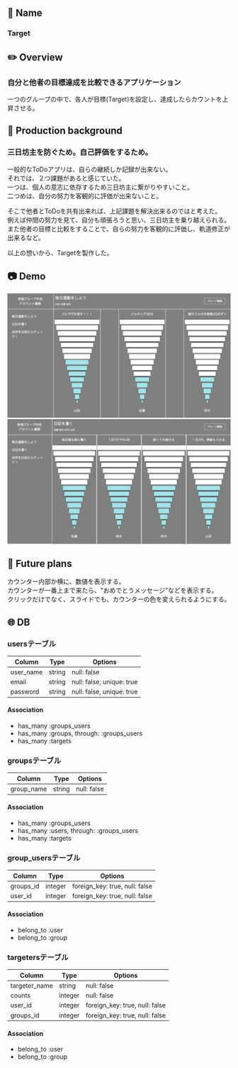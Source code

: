 ## :tada: Name
### Target

## :pencil2: Overview
### 自分と他者の目標達成を比較できるアプリケーション
一つのグループの中で、各人が目標(Target)を設定し、達成したらカウントを上昇させる。

## :mag_right: Production background
### 三日坊主を防ぐため。自己評価をするため。

一般的なToDoアプリは、自らの継続しか記録が出来ない。  
それでは、２つ課題があると感じていた。  
一つは、個人の意志に依存するため三日坊主に繋がりやすいこと。  
二つめは、自分の努力を客観的に評価が出来ないこと。

そこで他者とToDoを共有出来れば、上記課題を解決出来るのではと考えた。  
例えば仲間の努力を見て、自分も頑張ろうと思い、三日坊主を乗り越えられる。  
また他者の目標と比較をすることで、自らの努力を客観的に評価し、軌道修正が出来るなど。  

以上の想いから、Targetを製作した。  

## :camera: Demo
![サンプル画像1](target.sample.view1.png)
![サンプル画像2](target.sample.view2.png)

## :dizzy: Future plans
カウンター内部か横に、数値を表示する。  
カウンターが一番上まで来たら、"おめでとうメッセージ"などを表示する。  
クリックだけでなく、スライドでも、カウンターの色を変えられるようにする。  

## :globe_with_meridians: DB
### usersテーブル

|Column|Type|Options|
|------|----|-------|
|user_name|string|null: false|
|email|string|null: false, unique: true|
|password|string|null: false, unique: true|

#### Association
- has_many :groups_users
- has_many :groups, through: :groups_users
- has_many :targets


### groupsテーブル

|Column|Type|Options|
|------|----|-------|
|group_name|string|null: false|

#### Association
- has_many :groups_users
- has_many :users, through: :groups_users
- has_many :targets


### group_usersテーブル

|Column|Type|Options|
|------|----|-------|
|groups_id|integer|foreign_key: true, null: false|
|user_id|integer|foreign_key: true, null: false|


#### Association
- belong_to  :user
- belong_to :group


### targetersテーブル

|Column|Type|Options|
|------|----|-------|
|targeter_name|string|null: false|
|counts|integer|null: false|
|user_id|integer|foreign_key: true, null: false|
|groups_id|integer|foreign_key: true, null: false|

#### Association
- belong_to :user
- belong_to :group
